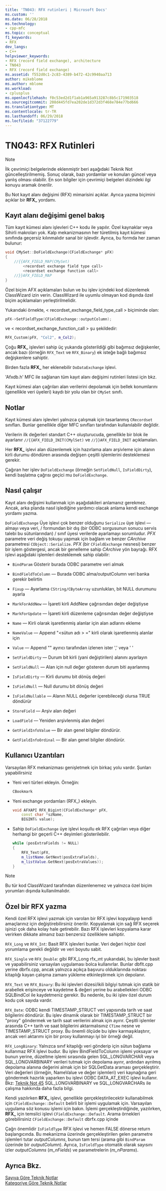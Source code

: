 ```yaml
---
title: 'TN043: RFX rutinleri | Microsoft Docs'
ms.custom: ''
ms.date: 06/28/2018
ms.technology:
- cpp-mfc
ms.topic: conceptual
f1_keywords:
- RFX
dev_langs:
- C++
helpviewer_keywords:
- RFX (record field exchange), architecture
- TN043
- RFX (record field exchange)
ms.assetid: f552d0c1-2c83-4389-b472-42c9940aa713
author: mikeblome
ms.author: mblome
ms.workload:
- cplusplus
ms.openlocfilehash: f0c53ed2d1f1ab1a965a913287c8b5c171903518
ms.sourcegitcommit: 208d445fd7ea202de1d372d3f468e784e77bd666
ms.translationtype: MT
ms.contentlocale: tr-TR
ms.lasthandoff: 06/29/2018
ms.locfileid: "37122779"
---
```

# <a name="tn043-rfx-routines"></a>TN043: RFX Rutinleri

> [!NOTE]
> İlk çevrimiçi belgelerinde eklenmiştir beri aşağıdaki Teknik Not güncelleştirilmemiş. Sonuç olarak, bazı yordamlar ve konuları güncel veya yanlış olması olabilir. En son bilgiler için çevrimiçi belgeleri dizindeki ilgi konuyu aramak önerilir.

Bu Not kayıt alanı değişimi (RFX) mimarisini açıklar. Ayrıca yazma biçimini açıklar bir **RFX_** yordamı.

## <a name="overview-of-record-field-exchange"></a>Kayıt alanı değişimi genel bakış

Tüm kayıt kümesi alanı işlevleri C++ kodu ile yapılır. Özel kaynaklar veya Sihirli makroları yok. Kalp mekanizmasının her türetilmiş kayıt kümesi sınıfında geçersiz kılınmalıdır sanal bir işlevdir. Ayrıca, bu formda her zaman bulunur:

```cpp
void CMySet::DoFieldExchange(CFieldExchange* pFX)
{
    //{{AFX_FIELD_MAP(CMySet)
        <recordset exchange field type call>
        <recordset exchange function call>
    //}}AFX_FIELD_MAP
}
```

Özel biçim AFX açıklamaları bulun ve bu işlev içindeki kod düzenlemek ClassWizard izin verin. ClassWizard ile uyumlu olmayan kod dışında özel biçim açıklamaları yerleştirilmelidir.

Yukarıdaki örnekte, < recordset_exchange_field_type_call > biçiminde olan:

```cpp
pFX->SetFieldType(CFieldExchange::outputColumn);
```

ve < recordset_exchange_function_call > şu şekildedir:

```cpp
RFX_Custom(pFX, "Col2", m_Col2);
```

Çoğu **RFX_** işlevleri sahip üç yukarıda gösterildiği gibi bağımsız değişkenler, ancak bazı (örneğin `RFX_Text` ve `RFX_Binary`) ek isteğe bağlı bağımsız değişkenlere sahiptir.

Birden fazla **RFX_** her eklenebilir `DoDataExchange` işlevi.

'Afxdb.h' MFC ile sağlanan tüm kayıt alanı değişimi rutinleri listesi için bkz.

Kayıt kümesi alan çağrıları alan verilerini depolamak için bellek konumlarını (genellikle veri üyeleri) kaydı bir yolu olan bir `CMySet` sınıfı.

## <a name="notes"></a>Notlar

Kayıt kümesi alanı işlevleri yalnızca çalışmak için tasarlanmış `CRecordset` sınıfları. Bunlar genellikle diğer MFC sınıfları tarafından kullanılabilir değildir.

Verilerin ilk değerleri standart C++ oluşturucuda, genellikle bir blok ile ayarlanır `//{{AFX_FIELD_INIT(CMylSet)` ve `//}}AFX_FIELD_INIT` açıklamaları.

Her **RFX_** işlevi alan düzenlemek için hazırlama alanı arşivleme için alanın kirli durumu döndüren arasında değişen çeşitli işlemlerini desteklemesi gerekir.

Çağıran her işlev `DoFieldExchange` (örneğin `SetFieldNull`, `IsFieldDirty`), kendi başlatma çağrısı geçici mu `DoFieldExchange`.

## <a name="how-does-it-work"></a>Nasıl çalışır

Kayıt alanı değişimi kullanmak için aşağıdakileri anlamanız gerekmez. Ancak, arka planda nasıl işlediğine yardımcı olacak anlama kendi exchange yordamı yazma.

`DoFieldExchange` Üye işlevi çok benzer olduğunu `Serialize` üye işlevi — almayı veya veri, / formundan bir dış (bir ODBC sorgusunun sonucu servis talebi bu sütunlarından) / sınıf üyesi verilerde ayarlamayı sorumludur. *PFX* parametre veri değiş tokuşu yapmak için bağlam ve benzer *CArchive* parametresi `CObject::Serialize`. *PFX* (bir `CFieldExchange` nesnesi) benzer bir işlem göstergesi, ancak bir genelleme sahip *CArchive* yön bayrağı. RFX işlevi aşağıdaki işlemleri desteklemek sahip olabilir:

- `BindParam` Gösterir burada ODBC parametre veri almak

- `BindFieldToColumn` — Burada ODBC alma/outputColumn veri banka gerekir belirtin

- `Fixup` — Ayarlama `CString/CByteArray` uzunlukları, bit NULL durumunu ayarla

- `MarkForAddNew` — İşareti kirli AddNew çağrısından değer değiştiyse

- `MarkForUpdate` — İşareti kirli düzenleme çağrısından değer değiştiyse

- `Name` — Kirli olarak işaretlenmiş alanlar için alan adlarını ekleme

- `NameValue` — Append "\<sütun adı > =" kirli olarak işaretlenmiş alanlar için

- `Value` — Append "" ayırıcı tarafından izlenen ister ',' veya ' '

- `SetFieldDirty` — Durum bit kirli (yani değiştirilen) alanını ayarlayın

- `SetFieldNull` — Alan için null değer gösteren durum biti ayarlanmış

- `IsFieldDirty` — Kirli durumu bit dönüş değeri

- `IsFieldNull` — Null durumu bit dönüş değeri

- `IsFieldNullable` — Alanın NULL değerler içerebileceği olursa TRUE döndürür

- `StoreField` — Arşiv alan değeri

- `LoadField` — Yeniden arşivlenmiş alan değeri

- `GetFieldInfoValue` — Bir alan genel bilgiler döndürür.

- `GetFieldInfoOrdinal` — Bir alan genel bilgiler döndürür.

## <a name="user-extensions"></a>Kullanıcı Uzantıları

Varsayılan RFX mekanizması genişletmek için birkaç yolu vardır. Şunları yapabilirsiniz

- Yeni veri türleri ekleyin. Örneğin:

    ```cpp
    CBookmark
    ```

- Yeni exchange yordamları (RFX_) ekleyin.

    ```cpp
    void AFXAPI RFX_Bigint(CFieldExchange* pFX,
        const char *szName,
        BIGINT& value);
    ```

- Sahip `DoFieldExchange` üye işlevi koşullu ek RFX çağrıları veya diğer herhangi bir geçerli C++ deyimleri gösterilebilir.

    ```cpp
    while (posExtraFields != NULL)
    {
        RFX_Text(pFX,
        m_listName.GetNext(posExtraFields),
        m_listValue.GetNext(posExtraValues));
    }
    ```

> [!NOTE]
> Bu tür kod ClassWizard tarafından düzenlenemez ve yalnızca özel biçim yorumları dışında kullanılmalıdır.

## <a name="writing-a-custom-rfx"></a>Özel bir RFX yazma

Kendi özel RFX işlevi yazmak için varolan bir RFX işlevi kopyalayıp kendi amaçlarınız için değiştirebilirsiniz önerilir. Kopyalamak için sağ RFX seçerek işinizi çok daha kolay hale getirebilir. Bazı RFX işlevleri kopyalama karar verirken dikkate almanız bazı benzersiz özelliklere sahiptir.

`RFX_Long` ve `RFX_Int`: Basit RFX işlevleri bunlar. Veri değeri hiçbir özel yorumlama gerekli değildir ve veri boyutu sabit.

`RFX_Single` ve `RFX_Double`: gibi RFX_Long rfx_ınt yukarıdaki, bu işlevler basit ve yapabilirsiniz varsayılan uygulaması bolca kullanırlar. Bunlar dbflt.cpp yerine dbrfx.cpp, ancak yalnızca açıkça başvuru olduklarında noktası kitaplığı kayan çalışma zamanı yükleme etkinleştirmek için depolanır.

`RFX_Text` ve `RFX_Binary`: Bu iki işlevleri dizesi/ikili bilgiyi tutmak için statik bir arabellek erişinceye ve kaydetme & değeri yerine bu arabellekleri ODBC SQLBindCol ile kaydetmeniz gerekir. Bu nedenle, bu iki işlev özel durum kodu çok sayıda vardır.

`RFX_Date`: ODBC kendi TIMESTAMP_STRUCT veri yapısında tarih ve saat bilgilerini döndürür. Bu işlev dinamik olarak bir TIMESTAMP_STRUCT bir "proxy" göndermek ve tarih saat verilerini almak için ayırır. Çeşitli işlemler arasında C++ tarih ve saat bilgilerini aktarmalısınız `CTime` nesne ve TIMESTAMP_STRUCT proxy. Bu önemli ölçüde bu işlev karmaşıklaştırır, ancak veri aktarımı için bir proxy kullanmayı iyi bir örneği değil.

`RFX_LongBinary`: Yalnızca sınıf kitaplığı veri gönderip için sütun bağlama kullanmaz RFX işlevi budur. Bu işlev BindFieldToColumn işlemi yoksayar ve bunun yerine, düzeltme işlemi sırasında gelen SQL_LONGVARCHAR veya SQL_LONGVARBINARY verileri tutmak için depolama ayırır, ardından ayrılmış depolama alanına değerini almak için bir SQLGetData araması gerçekleştirir. Veri değerleri (örneğin, NameValue ve değer işlemleri) veri kaynağına geri göndermek hazırlık yaparken bu işlevi ODBC DATA_AT_EXEC işlevi kullanır. Bkz: [Teknik Not 45](../mfc/tn045-mfc-database-support-for-long-varchar-varbinary.md) SQL_LONGVARBINARY ve SQL_LONGVARCHARs ile çalışma hakkında daha fazla bilgi.

Kendi yazılırken **RFX_** işlevi, genellikle gerçekleştirilecektir kullanabilmek için `CFieldExchange::Default` belirli bir işlemi uygulamak için. Varsayılan uygulama söz konusu işlemi için bakın. İşlemi gerçekleştirdiğinde, yazılırken, **RFX_** için temsilci işlevi `CFieldExchange::Default`. Arama örnekleri görebilirsiniz `CFieldExchange::Default` dbrfx.cpp içinde

Çağrı önemlidir `IsFieldType` RFX işlevi ve hemen FALSE dönerse return başlangıcında. Bu mekanizma üzerinde gerçekleştirilen gelen parametre işlemleri tutar *outputColumns*, bunun tam tersi (arama gibi `BindParam` üzerinde bir *outputColumn*). Ayrıca, `IsFieldType` otomatik olarak sayısını izler *outputColumns* (*m_nFields*) ve parametrelerin (*m_nParams*).

## <a name="see-also"></a>Ayrıca Bkz.

[Sayıya Göre Teknik Notlar](../mfc/technical-notes-by-number.md)  
[Kategoriye Göre Teknik Notlar](../mfc/technical-notes-by-category.md)  
